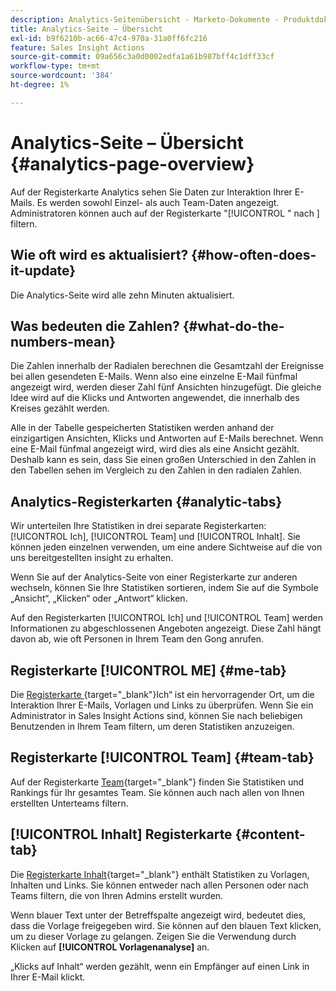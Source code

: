 ```yaml
---
description: Analytics-Seitenübersicht - Marketo-Dokumente - Produktdokumentation
title: Analytics-Seite – Übersicht
exl-id: b9f6210b-ac66-47c4-970a-31a0ff6fc216
feature: Sales Insight Actions
source-git-commit: 09a656c3a0d0002edfa1a61b987bff4c1dff33cf
workflow-type: tm+mt
source-wordcount: '384'
ht-degree: 1%

---
```


# Analytics-Seite – Übersicht {#analytics-page-overview}

Auf der Registerkarte Analytics sehen Sie Daten zur Interaktion Ihrer E-Mails. Es werden sowohl Einzel- als auch Team-Daten angezeigt. Administratoren können auch auf der Registerkarte &quot;[!UICONTROL &quot; nach ] filtern.

## Wie oft wird es aktualisiert? {#how-often-does-it-update}

Die Analytics-Seite wird alle zehn Minuten aktualisiert.

## Was bedeuten die Zahlen? {#what-do-the-numbers-mean}

Die Zahlen innerhalb der Radialen berechnen die Gesamtzahl der Ereignisse bei allen gesendeten E-Mails. Wenn also eine einzelne E-Mail fünfmal angezeigt wird, werden dieser Zahl fünf Ansichten hinzugefügt. Die gleiche Idee wird auf die Klicks und Antworten angewendet, die innerhalb des Kreises gezählt werden.

Alle in der Tabelle gespeicherten Statistiken werden anhand der einzigartigen Ansichten, Klicks und Antworten auf E-Mails berechnet. Wenn eine E-Mail fünfmal angezeigt wird, wird dies als eine Ansicht gezählt. Deshalb kann es sein, dass Sie einen großen Unterschied in den Zahlen in den Tabellen sehen im Vergleich zu den Zahlen in den radialen Zahlen.

## Analytics-Registerkarten {#analytic-tabs}

Wir unterteilen Ihre Statistiken in drei separate Registerkarten: [!UICONTROL Ich], [!UICONTROL Team] und [!UICONTROL Inhalt]. Sie können jeden einzelnen verwenden, um eine andere Sichtweise auf die von uns bereitgestellten insight zu erhalten.

Wenn Sie auf der Analytics-Seite von einer Registerkarte zur anderen wechseln, können Sie Ihre Statistiken sortieren, indem Sie auf die Symbole „Ansicht“, „Klicken“ oder „Antwort“ klicken.

Auf den Registerkarten [!UICONTROL Ich] und [!UICONTROL Team] werden Informationen zu abgeschlossenen Angeboten angezeigt. Diese Zahl hängt davon ab, wie oft Personen in Ihrem Team den Gong anrufen.

## Registerkarte [!UICONTROL ME] {#me-tab}

Die [Registerkarte ](/help/marketo/product-docs/marketo-sales-insight/actions/analytics/understanding-the-me-tab.md){target="_blank"}Ich“ ist ein hervorragender Ort, um die Interaktion Ihrer E-Mails, Vorlagen und Links zu überprüfen. Wenn Sie ein Administrator in Sales Insight Actions sind, können Sie nach beliebigen Benutzenden in Ihrem Team filtern, um deren Statistiken anzuzeigen.

## Registerkarte [!UICONTROL Team] {#team-tab}

Auf der Registerkarte [Team](/help/marketo/product-docs/marketo-sales-insight/actions/analytics/understanding-the-team-tab.md){target="_blank"} finden Sie Statistiken und Rankings für Ihr gesamtes Team. Sie können auch nach allen von Ihnen erstellten Unterteams filtern.

## [!UICONTROL Inhalt] Registerkarte {#content-tab}

Die [Registerkarte Inhalt](/help/marketo/product-docs/marketo-sales-insight/actions/analytics/understanding-the-content-tab.md){target="_blank"} enthält Statistiken zu Vorlagen, Inhalten und Links. Sie können entweder nach allen Personen oder nach Teams filtern, die von Ihren Admins erstellt wurden.

Wenn blauer Text unter der Betreffspalte angezeigt wird, bedeutet dies, dass die Vorlage freigegeben wird. Sie können auf den blauen Text klicken, um zu dieser Vorlage zu gelangen. Zeigen Sie die Verwendung durch Klicken auf **[!UICONTROL Vorlagenanalyse]** an.

„Klicks auf Inhalt“ werden gezählt, wenn ein Empfänger auf einen Link in Ihrer E-Mail klickt.
